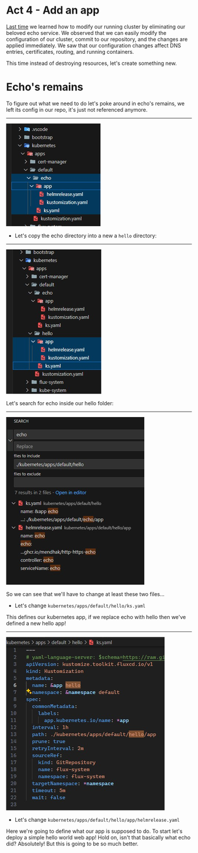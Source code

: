 # Act 4 - Add an app

[Last time](../echo-chamber/echo-chamber.md) we learned how to modify our running cluster by
eliminating our beloved echo service.  We observed that we can easily modify the configuration
of our cluster, commit to our repository, and the changes are applied immediately.  We saw
that our configuration changes affect DNS entries, certificates, routing, and running containers.

This time instead of destroying resources, let's create something new.

# Echo's remains

To figure out what we need to do let's poke around in echo's remains, we left its config in our
repo, it's just not referenced anymore.

---

![vscode](img/vs-echo.jpg)

- Let's copy the echo directory into a new a `hello` directory:

---

![vscode](img/vs-hello.jpg)

Let's search for echo inside our hello folder:

---

![vscode](img/vs-hello-echo.jpg)

So we can see that we'll have to change at least these two files...

* Let's change `kubernetes/apps/default/hello/ks.yaml`

This defines our kubernetes app, if we replace echo with hello then we've defined a new hello
app!

---

![vscode](img/vs-replace-echo.jpg)

* Let's change `kubernetes/apps/default/hello/app/helmrelease.yaml`

 Here we're going to define what our app is supposed to do.  To start let's deploy a simple
 hello world web app!  Hold on, isn't that basically what echo did?  Absolutely!  But this is
 going to be so much better.


